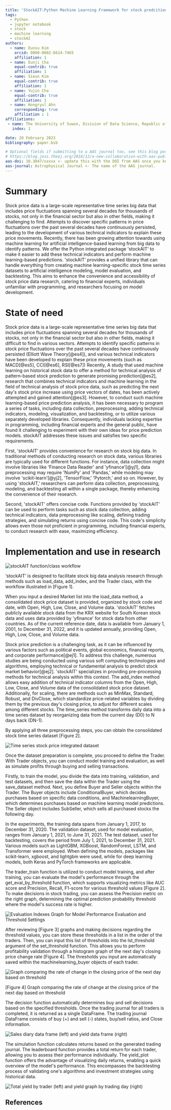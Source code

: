 ```yaml
---
title: 'StockAIT:Python Machine Learning Framework for stock predcition.'
tags:
  - Python
  - jupyter notebook
  - stock
  - machine learning 
  - stockAI 
authors:
  - name: Eunsu Kim
    orcid: 0000-0002-6614-7465
    affiliation: 1
  - name: Eunji Cha
    equal-contrib: true 
    affiliation: 1
  - name: Sieun Kim
    equal-contrib: true
    affiliation: 1
  - name: Yujin Cha
    equal-contrib: true
    affiliation: 1
  - name: Hongryul Ahn
    corresponding: true 
    affiliation : 1
affiliations:
 - name: The University of Suwon, Division of Data Science, Republic of Korea
   index: 1

date: 20 February 2023
bibliography: paper.bib

# Optional fields if submitting to a AAS journal too, see this blog post:
# https://blog.joss.theoj.org/2018/12/a-new-collaboration-with-aas-publishing
aas-doi: 10.3847/xxxxx <- update this with the DOI from AAS once you know it.
aas-journal: Astrophysical Journal <- The name of the AAS journal.
---
```




# Summary

Stock price data is a large-scale representative time series big data that includes price fluctuations spanning several decades for thousands of stocks, not only in the financial sector but also in other fields, making it challenging to find. Attempts to discover specific patterns in price fluctuations over the past several decades have continuously persisted, leading to the development of various technical indicators to explain these price movements. Recently, there has been growing attention towards using machine learning for artificial intelligence-based learning from big data to identify patterns. We offer the Python integrated package 'stockAIT' to make it easier to add these technical indicators and perform machine learning-based predictions. 'stockAIT' provides a unified library that can handle everything from creating machine learning-specific stock time series datasets to artificial intelligence modeling, model evaluation, and backtesting. This aims to enhance the convenience and accessibility of stock price data research, catering to financial experts, individuals unfamiliar with programming, and researchers focusing on model development.



# State of need 

Stock price data is a large-scale representative time series big data that includes price fluctuations spanning several decades for thousands of stocks, not only in the financial sector but also in other fields, making it difficult to find in various sectors. Attempts to identify specific patterns in stock price fluctuations over the past several decades have continuously persisted (Elliott Wave Theory[@es4]), and various technical indicators have been developed to explain these price movements (such as MACD[@es5], CCI[@es6], RSI[@es7]) Recently, A study that used machine learning on historical stock data to offer  a  method for technical analysis of pattern-based stock prediction to generate promising prediction[@es2], research that combines technical indicators and machine learning in the field of technical analysis of stock price data, such as predicting the next day's stock price increase using price vectors of dates, has been actively attempted and gained attention[@es3]. However, to conduct such machine learning-based price prediction analysis, it has been necessary to program a series of tasks, including data collection, preprocessing, adding technical indicators, modeling, visualization, and backtesting, or to utilize various separately developed libraries. Consequently, individuals lacking expertise in programming, including financial experts and the general public, have found it challenging to experiment with their own ideas for price prediction models. stockAIT addresses these issues and satisfies two specific requirements.


First, 'stockAIT' provides convenience for research on stock big data. In traditional methods of conducting research on stock data, various libraries are typically used for different functions. For instance, data collection might involve libraries like 'Finance Data Reader' and 'yfinance'[@yj1], data preprocessing may require 'NumPy' and 'Pandas,' while modeling may involve 'scikit-learn'[@yj2], 'TensorFlow,' 'Pytorch,' and so on. However, by using 'stockAIT,' researchers can perform data collection, preprocessing, modeling, and backtesting all within a single package, thereby enhancing the convenience of their research.


Second, 'stockAIT' offers concise code. Functions provided by 'stockAIT' can be used to perform tasks such as stock data collection, adding technical indicators, data preprocessing like scaling, defining trading strategies, and simulating returns using concise code. This code's simplicity allows even those not proficient in programming, including financial experts, to conduct research with ease, maximizing efficiency.





# Implementation and use in research 

![stockAIT function/class workflow](../image/FIGURE1.PNG)


‘stockAIT’ is designed to facilitate stock big data analysis research through methods such as load_data, add_index, and the Trader class, with the workflow illustrated in [Figure 1].


When you input a desired Market list into the load_data method, a consolidated stock price dataset is provided, organized by stock code and date, with Open, High, Low, Close, and Volume data. 'stockAIT' fetches publicly available stock data from the KRX website for South Korean stock data and uses data provided by 'yfinance' for stock data from other countries. As of the current reference date, data is available from January 1, 2001, to December 31, 2022, and it is updated annually, providing Open, High, Low, Close, and Volume data.


Stock price prediction is a challenging task, as it can be influenced by various factors such as political events, global economics, financial reports, and corporate performance[@ej1]. To address this challenge, numerous studies are being conducted using various soft computing technologies and algorithms, employing technical or fundamental analysis to predict stock market behavior[@ej2]. 'stockAIT' specializes in providing pre-processing methods for technical analysis within this context. The add_index method allows easy addition of technical indicator columns from the Open, High, Low, Close, and Volume data of the consolidated stock price dataset. Additionally, for scaling, there are methods such as MinMax, Standard, Robust, and DivClose, which standardize price-related variables by dividing them by the previous day's closing price, to adjust for different scales among different stocks. The time_series method transforms daily data into a time series dataset by reorganizing data from the current day (D0) to N days back (DN-1).


By applying all three preprocessing steps, you can obtain the consolidated stock time series dataset [Figure 2].


![Time series stock price integrated dataset](../image/FIGURE2.PNG)


Once the dataset preparation is complete, you proceed to define the Trader. With Trader objects, you can conduct model training and evaluation, as well as simulate profits through buying and selling transactions.


Firstly, to train the model, you divide the data into training, validation, and test datasets, and then save the data within the Trader using the save_dataset method. Next, you define Buyer and Seller objects within the Trader. The Buyer objects include ConditionalBuyer, which decides purchases based on specific data conditions, and MachinelearningBuyer, which determines purchases based on machine learning model predictions. The Seller object includes SubSeller, which sells all purchased stocks the following day.


In the experiments, the training data spans from January 1, 2017, to December 31, 2020. The validation dataset, used for model evaluation, ranges from January 1, 2021, to June 31, 2021. The test dataset, used for backtesting, covers the period from July 1, 2021, to December 31, 2021. Various models such as LightGBM, XGBoost, RandomForest, LSTM, and Transformer were employed. When defining the models, packages like scikit-learn, xgboost, and lightgbm were used, while for deep learning models, both Keras and PyTorch frameworks are applicable.


The trader_train function is utilized to conduct model training, and after training, you can evaluate the model's performance through the get_eval_by_threshold function, which supports visualizing metrics like AUC score and Precision, Recall, F1-score for various threshold values [Figure 2]. To make decisions in stock trading, you can assess the Precision metric on the right graph, determining the optimal prediction probability threshold where the model's success rate is higher.


![Evaluation Indexes Graph for Model Performance Evaluation and Threshold Settings](../image/FIGURE3.PNG)

After reviewing [Figure 3] graphs and making decisions regarding the threshold values, you can store these thresholds in a list in the order of the traders. Then, you can input this list of thresholds into the lst_threshold argument of the set_threshold function. This allows you to perform profitability validation through a histogram graph of the next day's closing price change rate [Figure 4]. The thresholds you input are automatically saved within the machinelearning_buyer objects of each trader.

![Graph comparing the rate of change in the closing price of the next day based on threshold](../image/FIGURE4.png)


[Figure 4] Graph comparing the rate of change at the closing price of the next day based on threshold

The decision function automatically determines buy and sell decisions based on the specified thresholds. Once the trading journal for all traders is completed, it is returned as a single DataFrame. The trading journal DataFrame consists of buy (+) and sell (-) states, buy/sell ratios, and Close information.

![Sales diary data frame (left) and yield data frame (right)](../image/FIGURE5.PNG)


The simulation function calculates returns based on the generated trading journal. The leaderboard function provides a total return for each trader, allowing you to assess their performance individually. The yield_plot function offers the advantage of visualizing daily returns, enabling a quick overview of the model's performance. This encompasses the backtesting process of validating one's algorithms and investment strategies using historical data.


![Total yield by trader (left) and yield graph by trading day (right)](../image/FIGURE6.PNG)




## References

